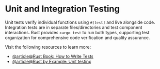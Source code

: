 # Unit and Integration Testing

Unit tests verify individual functions using `#[test]` and live alongside code. Integration tests are in separate files/directories and test component interactions. Rust provides `cargo test` to run both types, supporting test organization for comprehensive code verification and quality assurance.

Visit the following resources to learn more:

- [@article@Rust Book: How to Write Tests](https://doc.rust-lang.org/book/ch11-01-writing-tests.html)
- [@article@Rust by Example: Unit testing](https://doc.rust-lang.org/rust-by-example/testing/unit_testing.html)
